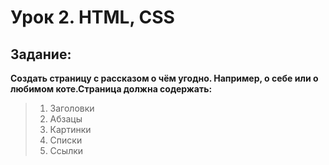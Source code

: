 # Урок 2. HTML, CSS

## Задание:
**Создать страницу с рассказом о чём угодно. Например, о себе или о любимом коте.Страница должна содержать:**

> 1. Заголовки
> 2. Абзацы
> 3. Картинки
> 4. Списки
> 5. Ссылки 